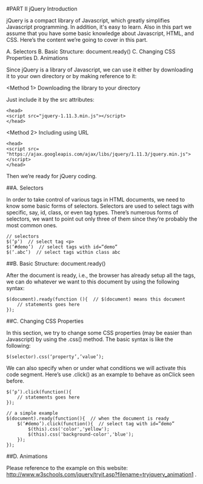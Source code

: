 #PART II jQuery Introduction

jQuery is a compact library of Javascript, which greatly simplifies Javascript programming. In addition, it's easy to learn. Also in this part we assume that you have some basic knowledge about Javascript, HTML, and CSS. Here’s the content we’re going to cover in this part.

A. Selectors
B. Basic Structure: document.ready()
C. Changing CSS Properties
D. Animations

Since jQuery is a library of Javascript, we can use it either by downloading it to your own directory or by making reference to it:

<Method 1>  Downloading the library to your directory

Just include it by the src attributes:

```
<head>
<script src="jquery-1.11.3.min.js"></script>
</head>
```
<Method 2> Including using URL

```
<head>
<script src=
"https://ajax.googleapis.com/ajax/libs/jquery/1.11.3/jquery.min.js"></script>
</head>
```

Then we’re ready for jQuery coding.

##A. Selectors

In order to take control of various tags in HTML documents, we need to know some basic forms of selectors. Selectors are used to select tags with specific, say, id, class, or even tag types. There’s numerous forms of selectors, we want to point out only three of them since they’re probably the most common ones.

```
// selectors 
$(‘p‘)  // select tag <p>
$(‘#demo’)  // select tags with id=”demo”
$(‘.abc’)  // select tags within class abc
```

##B. Basic Structure: document.ready()

After the document is ready, i.e., the browser has already setup all the tags, we can do whatever we want to this document by using the following syntax:

```
$(document).ready(function (){  // $(document) means this document
	// statements goes here
});
```

##C. Changing CSS Properties

In this section, we try to change some CSS properties (may be easier than Javascript) by using the .css() method. The basic syntax is like the following:

```
$(selector).css(‘property’,’value’);
```

We can also specify when or under what conditions we will activate this code segment. Here’s use .click() as an example to behave as onClick seen before.

```
$(‘p’).click(function(){
	// statements goes here
});
```

```
// a simple example
$(document).ready(function(){  // when the document is ready
	$(‘#demo’).click(function(){  // select tag with id=”demo”
		$(this).css('color','yellow');
		$(this).css('background-color','blue');
	});
});
```

##D. Animations

Please reference to the example on this website:
http://www.w3schools.com/jquery/tryit.asp?filename=tryjquery_animation1 . 
